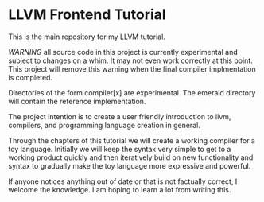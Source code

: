 # LLVM Frontend Tutorial

This is the main repository for my LLVM tutorial.

*WARNING* all source code in this project is currently experimental and subject to changes on a whim. It may not even work correctly at this point. This project will remove this warning when the final compiler implmentation is completed.

Directories of the form compiler[x] are experimental.
The emerald directory will contain the reference implementation.

The project intention is to create a user friendly introduction to llvm, compilers, and programming language creation in general.

Through the chapters of this tutorial we will create a working compiler for a toy language. Initially we will keep the syntax very simple to get to a working product quickly and then iteratively build on new functionality and syntax to gradually make the toy language more expressive and powerful.

If anyone notices anything out of date or that is not factually correct, I welcome the knowledge. I am hoping to learn a lot from writing this.